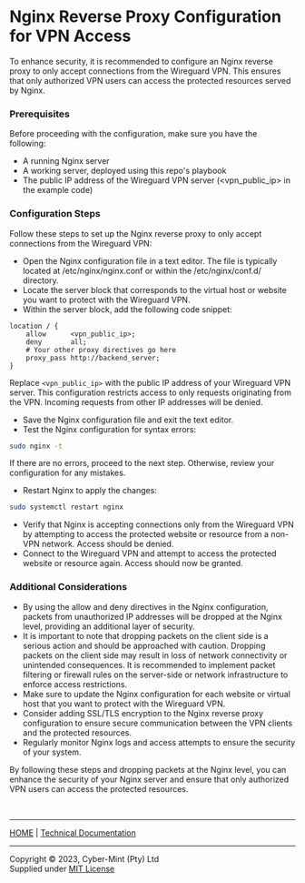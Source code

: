 # Nginx Reverse Proxy Configuration for VPN Access

To enhance security, it is recommended to configure an Nginx reverse proxy to only accept connections
from the Wireguard VPN. This ensures that only authorized VPN users can access the protected resources
served by Nginx.

### Prerequisites

Before proceeding with the configuration, make sure you have the following:

- A running Nginx server
- A working server, deployed using this repo's playbook
- The public IP address of the Wireguard VPN server (<vpn_public_ip> in the example code)

### Configuration Steps

Follow these steps to set up the Nginx reverse proxy to only accept connections from the Wireguard VPN:

- Open the Nginx configuration file in a text editor. The file is typically located at /etc/nginx/nginx.conf or within
  the /etc/nginx/conf.d/ directory.
- Locate the server block that corresponds to the virtual host or website you want to protect with the Wireguard VPN.
- Within the server block, add the following code snippet:

```nginx
location / {
    allow      <vpn_public_ip>;
    deny       all;
    # Your other proxy directives go here
    proxy_pass http://backend_server;
}
```

Replace `<vpn_public_ip>` with the public IP address of your Wireguard VPN server. This configuration restricts access
to
only requests originating from the VPN. Incoming requests from other IP addresses will be denied.

- Save the Nginx configuration file and exit the text editor.
- Test the Nginx configuration for syntax errors:

```bash
sudo nginx -t
```

If there are no errors, proceed to the next step. Otherwise, review your configuration for any mistakes.
- Restart Nginx to apply the changes:
```bash
sudo systemctl restart nginx
```
- Verify that Nginx is accepting connections only from the Wireguard VPN by attempting to access the protected website or resource from a non-VPN network. Access should be denied.
- Connect to the Wireguard VPN and attempt to access the protected website or resource again. Access should now be granted.

### Additional Considerations
- By using the allow and deny directives in the Nginx configuration, packets from unauthorized IP addresses will be dropped at the Nginx level, providing an additional layer of security.
- It is important to note that dropping packets on the client side is a serious action and should be approached with caution. Dropping packets on the client side may result in loss of network connectivity or unintended consequences. It is recommended to implement packet filtering or firewall rules on the server-side or network infrastructure to enforce access restrictions.
- Make sure to update the Nginx configuration for each website or virtual host that you want to protect with the Wireguard VPN.
- Consider adding SSL/TLS encryption to the Nginx reverse proxy configuration to ensure secure communication between the VPN clients and the protected resources.
- Regularly monitor Nginx logs and access attempts to ensure the security of your system.

By following these steps and dropping packets at the Nginx level, you can enhance the security of your Nginx server and
ensure that only authorized VPN users can access the protected resources.

<br>

---
[HOME](../README.md) | [Technical Documentation](./README.md)

---
Copyright &copy; 2023, Cyber-Mint (Pty) Ltd<br>
Supplied under [MIT License](./LICENSE)
